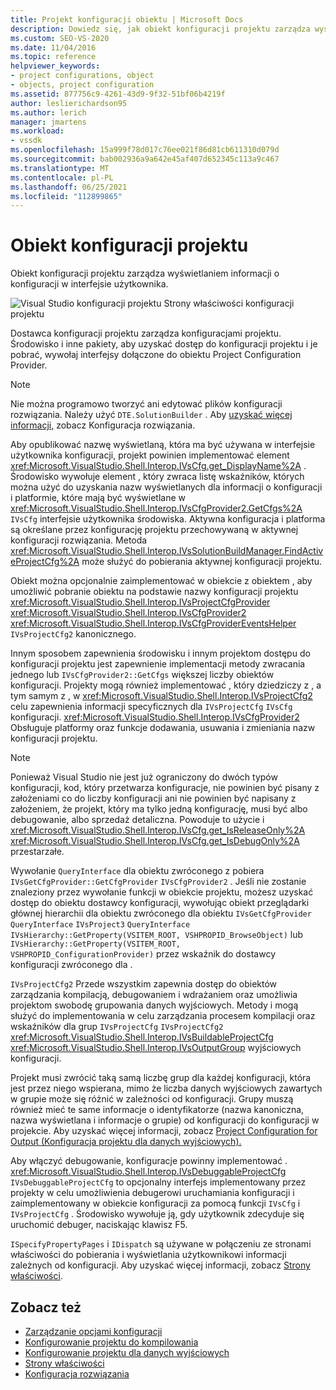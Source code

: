 ```yaml
---
title: Projekt konfiguracji obiektu | Microsoft Docs
description: Dowiedz się, jak obiekt konfiguracji projektu zarządza wyświetlaniem informacji o konfiguracji w interfejsie użytkownika.
ms.custom: SEO-VS-2020
ms.date: 11/04/2016
ms.topic: reference
helpviewer_keywords:
- project configurations, object
- objects, project configuration
ms.assetid: 877756c9-4261-43d9-9f32-51bf06b4219f
author: leslierichardson95
ms.author: lerich
manager: jmartens
ms.workload:
- vssdk
ms.openlocfilehash: 15a999f78d017c76ee021f86d81cb611310d079d
ms.sourcegitcommit: bab002936a9a642e45af407d652345c113a9c467
ms.translationtype: MT
ms.contentlocale: pl-PL
ms.lasthandoff: 06/25/2021
ms.locfileid: "112899865"
---
```

# <a name="project-configuration-object"></a>Obiekt konfiguracji projektu
Obiekt konfiguracji projektu zarządza wyświetlaniem informacji o konfiguracji w interfejsie użytkownika.

 ![Visual Studio konfiguracji projektu](../../extensibility/internals/media/vsprojectcfg.gif "vsProjectCfg") Strony właściwości konfiguracji projektu

 Dostawca konfiguracji projektu zarządza konfiguracjami projektu. Środowisko i inne pakiety, aby uzyskać dostęp do konfiguracji projektu i je pobrać, wywołaj interfejsy dołączone do obiektu Project Configuration Provider.

> [!NOTE]
> Nie można programowo tworzyć ani edytować plików konfiguracji rozwiązania. Należy użyć `DTE.SolutionBuilder` . Aby [uzyskać więcej informacji,](../../extensibility/internals/solution-configuration.md) zobacz Konfiguracja rozwiązania.

 Aby opublikować nazwę wyświetlaną, która ma być używana w interfejsie użytkownika konfiguracji, projekt powinien implementować element <xref:Microsoft.VisualStudio.Shell.Interop.IVsCfg.get_DisplayName%2A> . Środowisko wywołuje element , który zwraca listę wskaźników, których można użyć do uzyskania nazw wyświetlanych dla informacji o konfiguracji i platformie, które mają być wyświetlane w <xref:Microsoft.VisualStudio.Shell.Interop.IVsCfgProvider2.GetCfgs%2A> `IVsCfg` interfejsie użytkownika środowiska. Aktywna konfiguracja i platforma są określane przez konfigurację projektu przechowywaną w aktywnej konfiguracji rozwiązania. Metoda <xref:Microsoft.VisualStudio.Shell.Interop.IVsSolutionBuildManager.FindActiveProjectCfg%2A> może służyć do pobierania aktywnej konfiguracji projektu.

 Obiekt można opcjonalnie zaimplementować w obiekcie z obiektem , aby umożliwić pobranie obiektu na podstawie nazwy konfiguracji projektu <xref:Microsoft.VisualStudio.Shell.Interop.IVsProjectCfgProvider> <xref:Microsoft.VisualStudio.Shell.Interop.IVsCfgProvider2> <xref:Microsoft.VisualStudio.Shell.Interop.IVsCfgProviderEventsHelper> `IVsProjectCfg2` kanonicznego.

 Innym sposobem zapewnienia środowisku i innym projektom dostępu do konfiguracji projektu jest zapewnienie implementacji metody zwracania jednego lub `IVsCfgProvider2::GetCfgs` większej liczby obiektów konfiguracji. Projekty mogą również implementować , który dziedziczy z , a tym samym z , w <xref:Microsoft.VisualStudio.Shell.Interop.IVsProjectCfg2> celu zapewnienia informacji specyficznych dla `IVsProjectCfg` `IVsCfg` konfiguracji. <xref:Microsoft.VisualStudio.Shell.Interop.IVsCfgProvider2> Obsługuje platformy oraz funkcje dodawania, usuwania i zmieniania nazw konfiguracji projektu.

> [!NOTE]
> Ponieważ Visual Studio nie jest już ograniczony do dwóch typów konfiguracji, kod, który przetwarza konfiguracje, nie powinien być pisany z założeniami co do liczby konfiguracji ani nie powinien być napisany z założeniem, że projekt, który ma tylko jedną konfigurację, musi być albo debugowanie, albo sprzedaż detaliczna. Powoduje to użycie i <xref:Microsoft.VisualStudio.Shell.Interop.IVsCfg.get_IsReleaseOnly%2A> <xref:Microsoft.VisualStudio.Shell.Interop.IVsCfg.get_IsDebugOnly%2A> przestarzałe.

 Wywołanie `QueryInterface` dla obiektu zwróconego z pobiera `IVsGetCfgProvider::GetCfgProvider` `IVsCfgProvider2` . Jeśli nie zostanie znaleziony przez wywołanie funkcji w obiekcie projektu, możesz uzyskać dostęp do obiektu dostawcy konfiguracji, wywołując obiekt przeglądarki głównej hierarchii dla obiektu zwróconego dla obiektu `IVsGetCfgProvider` `QueryInterface` `IVsProject3` `QueryInterface` `IVsHierarchy::GetProperty(VSITEM_ROOT, VSHPROPID_BrowseObject)` lub `IVsHierarchy::GetProperty(VSITEM_ROOT, VSHPROPID_ConfigurationProvider)` przez wskaźnik do dostawcy konfiguracji zwróconego dla .

 `IVsProjectCfg2` Przede wszystkim zapewnia dostęp do obiektów zarządzania kompilacją, debugowaniem i wdrażaniem oraz umożliwia projektom swobodę grupowania danych wyjściowych. Metody i mogą służyć do implementowania w celu zarządzania procesem kompilacji oraz wskaźników dla grup `IVsProjectCfg` `IVsProjectCfg2` <xref:Microsoft.VisualStudio.Shell.Interop.IVsBuildableProjectCfg> <xref:Microsoft.VisualStudio.Shell.Interop.IVsOutputGroup> wyjściowych konfiguracji.

 Projekt musi zwrócić taką samą liczbę grup dla każdej konfiguracji, która jest przez niego wspierana, mimo że liczba danych wyjściowych zawartych w grupie może się różnić w zależności od konfiguracji. Grupy muszą również mieć te same informacje o identyfikatorze (nazwa kanoniczna, nazwa wyświetlana i informacje o grupie) od konfiguracji do konfiguracji w projekcie. Aby uzyskać więcej informacji, zobacz [Project Configuration for Output (Konfiguracja projektu dla danych wyjściowych).](../../extensibility/internals/project-configuration-for-output.md)

 Aby włączyć debugowanie, konfiguracje powinny implementować . <xref:Microsoft.VisualStudio.Shell.Interop.IVsDebuggableProjectCfg> `IVsDebuggableProjectCfg` to opcjonalny interfejs implementowany przez projekty w celu umożliwienia debugerowi uruchamiania konfiguracji i zaimplementowany w obiekcie konfiguracji za pomocą funkcji `IVsCfg` i `IVsProjectCfg` . Środowisko wywołuje ją, gdy użytkownik zdecyduje się uruchomić debuger, naciskając klawisz F5.

 `ISpecifyPropertyPages` i `IDispatch` są używane w połączeniu ze stronami właściwości do pobierania i wyświetlania użytkownikowi informacji zależnych od konfiguracji. Aby uzyskać więcej informacji, zobacz [Strony właściwości](../../extensibility/internals/property-pages.md).

## <a name="see-also"></a>Zobacz też
- [Zarządzanie opcjami konfiguracji](../../extensibility/internals/managing-configuration-options.md)
- [Konfigurowanie projektu do kompilowania](../../extensibility/internals/project-configuration-for-building.md)
- [Konfigurowanie projektu dla danych wyjściowych](../../extensibility/internals/project-configuration-for-output.md)
- [Strony właściwości](../../extensibility/internals/property-pages.md)
- [Konfiguracja rozwiązania](../../extensibility/internals/solution-configuration.md)
